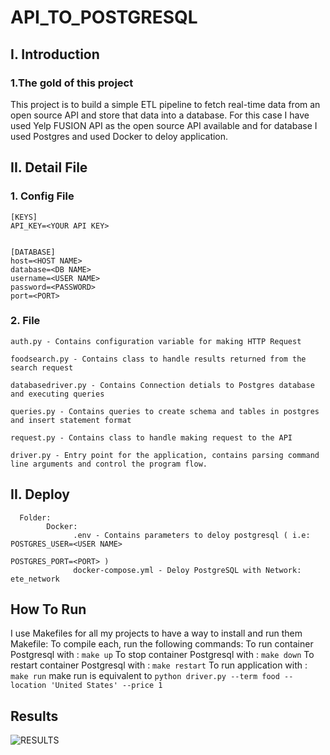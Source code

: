 # API_TO_POSTGRESQL

## I. Introduction
### 1.The gold of this project
This project is to build a simple ETL pipeline to fetch real-time data from an open source API and store that data into a database. For this case I have used Yelp FUSION API as the open source API available and for database I used Postgres and used Docker to deloy application.

## II. Detail File
### 1. Config File
```
[KEYS]
API_KEY=<YOUR API KEY>


[DATABASE]
host=<HOST NAME>
database=<DB NAME>
username=<USER NAME>
password=<PASSWORD>
port=<PORT>

```


### 2. File
```
auth.py - Contains configuration variable for making HTTP Request

foodsearch.py - Contains class to handle results returned from the search request

databasedriver.py - Contains Connection detials to Postgres database and executing queries

queries.py - Contains queries to create schema and tables in postgres and insert statement format

request.py - Contains class to handle making request to the API

driver.py - Entry point for the application, contains parsing command line arguments and control the program flow.
```

## II. Deploy
```
  Folder:
        Docker:
              .env - Contains parameters to deloy postgresql ( i.e: POSTGRES_USER=<USER NAME>
                                                                    POSTGRES_PORT=<PORT> )
              docker-compose.yml - Deloy PostgreSQL with Network: ete_network
```

## How To Run
  I use Makefiles for all my projects to have a way to install and run them
  Makefile:
        To compile each, run the following commands:
            To run container Postgresql with : 
            ``
                  make up
            ``
            To stop container Postgresql with : 
            ``
                  make down
            ``
            To restart container Postgresql with : 
            ``
                  make restart
            ``
            To run application with : 
            ``
                  make run
            ``
            make run is equivalent to `python driver.py --term food --location 'United States' --price 1` 



## Results
![RESULTS](https://github.com/san089/Udacity-Data-Engineering-Projects/blob/master/Data_Api_to_Postgres/Results.PNG)
